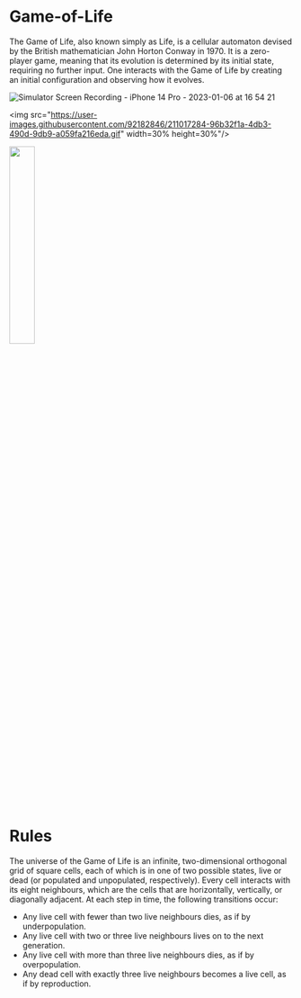 # Game-of-Life

The Game of Life, also known simply as Life, is a cellular automaton devised by the British mathematician John Horton Conway in 1970. 
It is a zero-player game, meaning that its evolution is determined by its initial state, requiring no further input. 
One interacts with the Game of Life by creating an initial configuration and observing how it evolves.

![Simulator Screen Recording - iPhone 14 Pro - 2023-01-06 at 16 54 21](https://user-images.githubusercontent.com/92182846/211017284-96b32f1a-4db3-490d-9db9-a059fa216eda.gif)

<img src="https://user-images.githubusercontent.com/92182846/211017284-96b32f1a-4db3-490d-9db9-a059fa216eda.gif" width=30% height=30%"/>

<p float="left">
<img src="https://user-images.githubusercontent.com/92182846/205901816-d1d2c614-19c0-4f07-8061-527a9965a724.png" width=30% height=30%>
 
</p>

# Rules

The universe of the Game of Life is an infinite, two-dimensional orthogonal grid of square cells, each of which is in one of two possible states, 
live or dead (or populated and unpopulated, respectively). Every cell interacts with its eight neighbours, which are the cells that are horizontally, 
vertically, or diagonally adjacent. At each step in time, the following transitions occur:

 - Any live cell with fewer than two live neighbours dies, as if by underpopulation.
 - Any live cell with two or three live neighbours lives on to the next generation.
 - Any live cell with more than three live neighbours dies, as if by overpopulation.
 - Any dead cell with exactly three live neighbours becomes a live cell, as if by reproduction.

